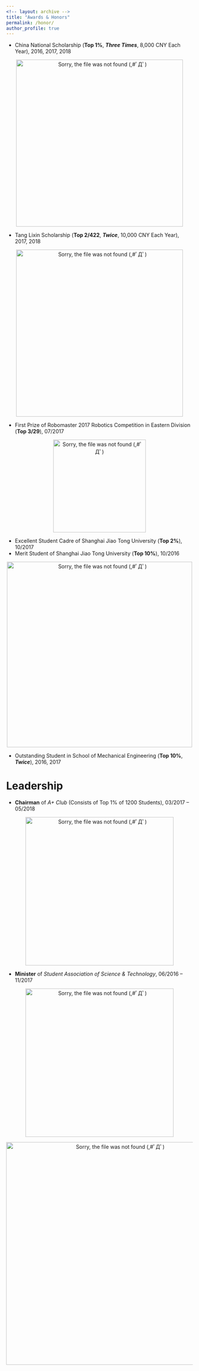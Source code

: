 ```yaml
---
<!-- layout: archive -->
title: "Awards & Honors"
permalink: /honor/
author_profile: true
---
```

* China National Scholarship (**Top 1%**, ***Three Times***, 8,000 CNY Each Year), 2016, 2017, 2018
<div>
  <p align="center">
  <img src="https://raw.githubusercontent.com/Wenbin-Xu/Wenbin-Xu.github.io/master/images/National_Scholarship.jpg?raw=true" alt="Sorry, the file was not found (,#ﾟДﾟ)  " style="width: 450px;"/> 
</p>
 <!-- <p  align="center">Fig.2 Scene-motion Perception Framework</p>-->
 </div>
 
* Tang Lixin Scholarship (**Top 2/422**, ***Twice***, 10,000 CNY Each Year), 2017, 2018
<div>
  <p align="center">
  <img src="https://raw.githubusercontent.com/Wenbin-Xu/Wenbin-Xu.github.io/master/images/Tang_lixin.jpg?raw=true" alt="Sorry, the file was not found (,#ﾟДﾟ)  " style="width: 450px;"/> 
</p>
 <!-- <p  align="center">Fig.2 Scene-motion Perception Framework</p>-->
 </div>

* First Prize of Robomaster 2017 Robotics Competition in Eastern Division (**Top 3/29**), 07/2017
<div>
  <p align="center">
  <img src="https://raw.githubusercontent.com/Wenbin-Xu/Wenbin-Xu.github.io/master/images/RM2017.png?raw=true" alt="Sorry, the file was not found (,#ﾟДﾟ)  " style="width: 250px;"/> 
</p>
 <!-- <p  align="center">Fig.2 Scene-motion Perception Framework</p>-->
 </div>
 
* Excellent Student Cadre of Shanghai Jiao Tong University (**Top 2%**), 10/2017
* Merit Student of Shanghai Jiao Tong University (**Top 10%**), 10/2016

<div>
  <p align="center">
  <img src="https://raw.githubusercontent.com/Wenbin-Xu/Wenbin-Xu.github.io/master/images/Merit_Student.jpg?raw=true" alt="Sorry, the file was not found (,#ﾟДﾟ)  " style="width: 500px;"/> 
</p>
 <!-- <p  align="center">Fig.2 Scene-motion Perception Framework</p>-->
 </div>
 
* Outstanding Student in School of Mechanical Engineering (**Top 10%**, ***Twice***), 2016, 2017

# Leadership
* **Chairman** of *A+ Club* (Consists of Top 1% of 1200 Students), 03/2017 – 05/2018
<div>
  <p align="center">
  <img src="https://raw.githubusercontent.com/Wenbin-Xu/Wenbin-Xu.github.io/master/images/club.jpg?raw=true" alt="Sorry, the file was not found (,#ﾟДﾟ)  " style="width: 400px;"/> 
</p>
 <!-- <p  align="center">Fig.2 Scene-motion Perception Framework</p>-->
 </div>
 
* **Minister** of *Student Association of Science & Technology*, 06/2016 – 11/2017

<div>
  <p align="center">
  <img src="https://raw.githubusercontent.com/Wenbin-Xu/Wenbin-Xu.github.io/master/images/kexie.JPG?raw=true" alt="Sorry, the file was not found (,#ﾟДﾟ)  " style="width: 400px;"/> 
</p>
 <!-- <p  align="center">Fig.2 Scene-motion Perception Framework</p>-->
 </div>
 
<div>
  <p align="center">
  <img src="https://raw.githubusercontent.com/Wenbin-Xu/Wenbin-Xu.github.io/master/images/Service.jpg?raw=true" alt="Sorry, the file was not found (,#ﾟДﾟ)  " style="width: 600px;"/> 
</p>
 <!-- <p  align="center">Fig.2 Scene-motion Perception Framework</p>-->
 </div>



